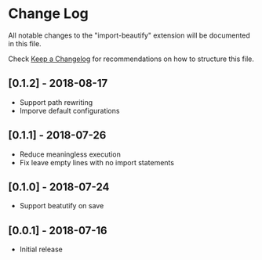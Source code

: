 # Change Log

All notable changes to the "import-beautify" extension will be documented in this file.

Check [Keep a Changelog](http://keepachangelog.com/) for recommendations on how to structure this file.

## [0.1.2] - 2018-08-17

- Support path rewriting
- Imporve default configurations

## [0.1.1] - 2018-07-26

- Reduce meaningless execution
- Fix leave empty lines with no import statements

## [0.1.0] - 2018-07-24

- Support beatutify on save

## [0.0.1] - 2018-07-16

- Initial release

